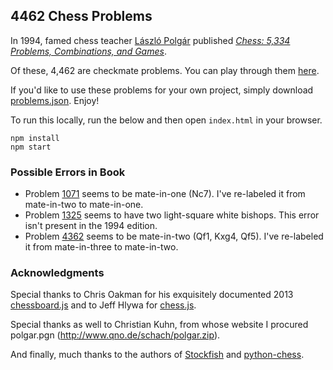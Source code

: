 ## 4462 Chess Problems

In 1994, famed chess teacher [László Polgár](https://en.wikipedia.org/wiki/L%C3%A1szl%C3%B3_Polg%C3%A1r) published [*Chess: 5,334 Problems, Combinations, and Games*](https://ausee.files.wordpress.com/2016/06/23.pdf).

Of these, 4,462 are checkmate problems. You can play through them [here](http://danielmoore.us/chess-puzzles).

If you'd like to use these problems for your own project, simply download [problems.json](https://raw.githubusercontent.com/denialromeo/4462-chess-problems/master/problems.json). Enjoy!

To run this locally, run the below and then open `index.html` in your browser.

```
npm install
npm start
```

### Possible Errors in Book

* Problem [1071](http://danielmoore.us/chess-puzzles?id=1071) seems to be mate-in-one (Nc7). I've re-labeled it from mate-in-two to mate-in-one.
* Problem [1325](http://danielmoore.us/chess-puzzles?id=1325) seems to have two light-square white bishops. This error isn't present in the 1994 edition.
* Problem [4362](http://danielmoore.us/chess-puzzles?id=4362) seems to be mate-in-two (Qf1, Kxg4, Qf5). I've re-labeled it from mate-in-three to mate-in-two.

### Acknowledgments

Special thanks to Chris Oakman for his exquisitely documented 2013 [chessboard.js](https://github.com/oakmac/chessboardjs/#readme) and to Jeff Hlywa for [chess.js](https://github.com/jhlywa/chess.js#readme).

Special thanks as well to Christian Kuhn, from whose website I procured polgar.pgn (http://www.qno.de/schach/polgar.zip).

And finally, much thanks to the authors of [Stockfish](https://github.com/official-stockfish/Stockfish#readme) and [python-chess](https://python-chess.readthedocs.io/en/latest/index.html).
